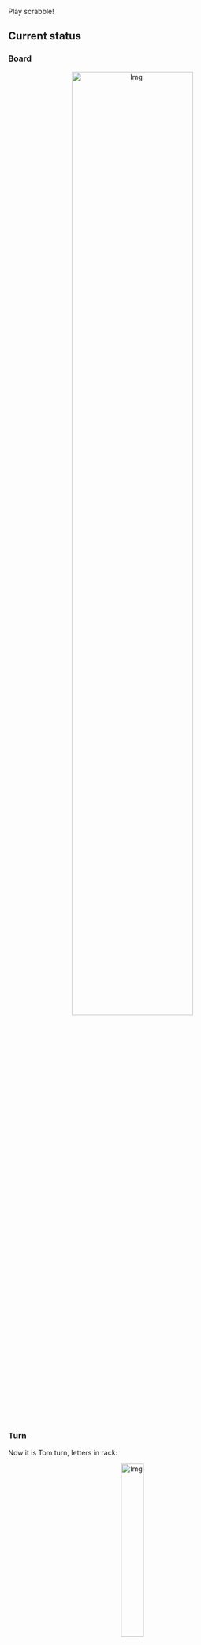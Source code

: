 
Play scrabble!
## Current status
### Board
<p align="center">
<img src="https://raw.githubusercontent.com/radosz99/radosz99/main/board.png" width=70% alt="Img"/>
    </p>
    
### Turn
Now it is Tom turn, letters in rack:
<p align="center">
<img src="https://raw.githubusercontent.com/radosz99/radosz99/main/rack.png" width=30% alt="Img"/>
</p>

### Game score
| Id | Player name | Points |
  | - | - | - |  
|0 | Tom | 164
|1 | Jerry | 208
## Make the move
Make the move and insert the letters by creating an [issue](https://github.com/radosz99/radosz99/issues/new?title=scrabble%7Cmove%7C7%3AA%3ARIDE&body=Just+push+%27Submit+new+issue%27+or+update+with+your+move.) according to the rules or...

## Possibly best moves  
Are you sure? :smiling_imp: :smiling_imp: :smiling_imp:
<details>
  <summary>Spoiler warning!</summary>
  
  | Id | Move | Issue link | Points |
  | - | - | - | - |  
|1| 10:C:hueco | [scrabble&#124;move&#124;10:C:hueco](https://github.com/radosz99/radosz99/issues/new?title=scrabble%7Cmove%7C10%3AC%3Ahueco&body=Just+push+%27Submit+new+issue%27+or+update+with+your+move.) | 20 
|2| 10:D:hoce | [scrabble&#124;move&#124;10:D:hoce](https://github.com/radosz99/radosz99/issues/new?title=scrabble%7Cmove%7C10%3AD%3Ahoce&body=Just+push+%27Submit+new+issue%27+or+update+with+your+move.) | 18 
|3| M:1:hoste | [scrabble&#124;move&#124;M:1:hoste](https://github.com/radosz99/radosz99/issues/new?title=scrabble%7Cmove%7CM%3A1%3Ahoste&body=Just+push+%27Submit+new+issue%27+or+update+with+your+move.) | 16 
|4| M:0:hueso | [scrabble&#124;move&#124;M:0:hueso](https://github.com/radosz99/radosz99/issues/new?title=scrabble%7Cmove%7CM%3A0%3Ahueso&body=Just+push+%27Submit+new+issue%27+or+update+with+your+move.) | 16 
|5| C:4:enhoto | [scrabble&#124;move&#124;C:4:enhoto](https://github.com/radosz99/radosz99/issues/new?title=scrabble%7Cmove%7CC%3A4%3Aenhoto&body=Just+push+%27Submit+new+issue%27+or+update+with+your+move.) | 14 
|6| K:1:heno | [scrabble&#124;move&#124;K:1:heno](https://github.com/radosz99/radosz99/issues/new?title=scrabble%7Cmove%7CK%3A1%3Aheno&body=Just+push+%27Submit+new+issue%27+or+update+with+your+move.) | 14 
|7| K:1:huno | [scrabble&#124;move&#124;K:1:huno](https://github.com/radosz99/radosz99/issues/new?title=scrabble%7Cmove%7CK%3A1%3Ahuno&body=Just+push+%27Submit+new+issue%27+or+update+with+your+move.) | 14 
|8| M:1:huso | [scrabble&#124;move&#124;M:1:huso](https://github.com/radosz99/radosz99/issues/new?title=scrabble%7Cmove%7CM%3A1%3Ahuso&body=Just+push+%27Submit+new+issue%27+or+update+with+your+move.) | 14 
|9| 10:C:tueco | [scrabble&#124;move&#124;10:C:tueco](https://github.com/radosz99/radosz99/issues/new?title=scrabble%7Cmove%7C10%3AC%3Atueco&body=Just+push+%27Submit+new+issue%27+or+update+with+your+move.) | 14 
|10| 8:C:huelo | [scrabble&#124;move&#124;8:C:huelo](https://github.com/radosz99/radosz99/issues/new?title=scrabble%7Cmove%7C8%3AC%3Ahuelo&body=Just+push+%27Submit+new+issue%27+or+update+with+your+move.) | 13 
</details>
    
## Latest moves

| Id | Type | Move / Letters to replace | Created words / New letters | Date | Points | Player | Who |
| - | - | - | - | - | - | - | - |
|9| INSERT | F:4:ecualice | ['ECUALICE'] | 12/07/2022, 02:25:17 | 64 | Jerry | [radosz99](github.com/radosz99) |
|8| INSERT | 10:J:gorda | ['GORDA'] | 12/07/2022, 02:24:04 | 14 | Tom | [radosz99](github.com/radosz99) |
|7| INSERT | 5:C:nuncios | ['NUNCIOS'] | 12/07/2022, 02:09:52 | 15 | Jerry | [radosz99](github.com/radosz99) |
|6| INSERT | 3:H:buenos | ['BUENOS'] | 12/07/2022, 01:57:19 | 22 | Tom | [radosz99](github.com/radosz99) |
|5| INSERT | I:2:queseado | ['QUESEADO'] | 12/07/2022, 01:46:33 | 71 | Jerry | [radosz99](github.com/radosz99) |
|4| INSERT | N:8:alalau | ['ALALAU'] | 12/07/2022, 01:45:20 | 16 | Tom | [radosz99](github.com/radosz99) |
|3| INSERT | H:11:hado | ['HADO'] | 12/07/2022, 01:43:34 | 36 | Jerry | [radosz99](github.com/radosz99) |
|2| INSERT | 12:G:farderia | ['FARDERIA'] | 12/07/2022, 01:42:40 | 84 | Tom | [radosz99](github.com/radosz99) |
|1| INSERT | L:6:lembrar | ['LEMBRAR'] | 12/07/2022, 01:42:05 | 22 | Jerry | [radosz99](github.com/radosz99) |
|0| INSERT | 7:H:tarjen | ['TARJEN'] | 12/07/2022, 01:40:43 | 28 | Tom | [radosz99](github.com/radosz99) |